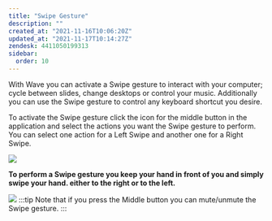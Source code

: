 ```yaml
---
title: "Swipe Gesture"
description: ""
created_at: "2021-11-16T10:06:20Z"
updated_at: "2021-11-17T10:14:27Z"
zendesk: 4411050199313
sidebar:
  order: 10
---
```


With Wave you can activate a Swipe gesture to interact with your computer; cycle between slides, change desktops or control your music. Additionally you can use the Swipe gesture to control any keyboard shortcut you desire.

To activate the Swipe gesture click the icon for the middle button in the application and select the actions you want the Swipe gesture to perform. You can select one action for a Left Swipe and another one for a Right Swipe.

![](/images/article_4411050198929_image_0.png)

**To perform a Swipe gesture you keep your hand in front of you and simply swipe your hand. either to the right or to the left.**

![](/images/article_4411050198929_image_1.gif)
:::tip
Note that if you press the Middle button you can mute/unmute the Swipe gesture.
:::
